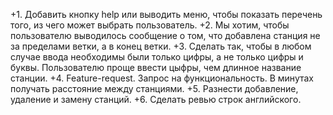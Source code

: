 +1. Добавить кнопку help или выводить меню, чтобы показать перечень того, из чего может выбрать пользователь.
 +2. Мы хотим, чтобы пользователю выводилось сообщение о том, что добавлена станция не за пределами ветки, а в конец ветки.
 +3. Сделать так, чтобы в любом случае ввода необходимы были только цифры, а не только цифры и буквы. Пользователю проще ввести цыфры, чем длинное название станции.
 +4. Feature-request. Запрос на функциональность. В минутах получать расстояние между станциями.
 +5. Разнести добавление, удаление и замену станций.
 +6. Сделать ревью строк английского.